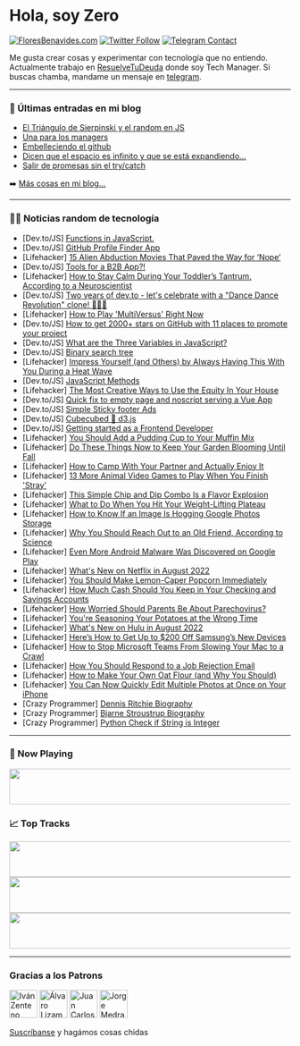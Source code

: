 # Hola, soy Zero

[![FloresBenavides.com](https://img.shields.io/website?down_message=oops&label=MiBlog&style=for-the-badge&up_message=online&url=https%3A%2F%2Ffloresbenavides.com)](https://floresbenavides.com) [![Twitter Follow](https://img.shields.io/twitter/follow/ZeroDragon?color=%231DA1F2&label=Follow&logo=twitter&logoColor=ffffff&style=for-the-badge)](https://twitter.com/zerodragon) [![Telegram Contact](https://img.shields.io/badge/escr%C3%ADbeme-ZeroDragon-%2326A5E4?style=for-the-badge&logo=telegram)](https://t.me/zerodragon)

Me gusta crear cosas y experimentar con tecnología que no entiendo.
Actualmente trabajo en [ResuelveTuDeuda](http://github.com/resuelve) donde soy Tech Manager.
Si buscas chamba, mandame un mensaje en [telegram](https://t.me/zerodragon).

---

### 📕 Últimas entradas en mi blog
<!-- BLOG-POST-LIST:START -->
- [El Triángulo de Sierpinski y el random en JS](https://floresbenavides.com/el-triangulo-de-sierpinski-y-el-random-en-js/)
- [Una para los managers](https://floresbenavides.com/una-para-los-managers/)
- [Embelleciendo el github](https://floresbenavides.com/embelleciendo-el-github/)
- [Dicen que el espacio es infinito y que se está expandiendo…](https://floresbenavides.com/dicen-que-el-espacio-es-infinito-y-que-se-esta-expandiendo/)
- [Salir de promesas sin el try/catch](https://floresbenavides.com/salir-de-promesas-sin-el-try-catch/)
<!-- BLOG-POST-LIST:END -->

➡️ [Más cosas en mi blog...](https://floresbenavides.com)

---

### 👨‍💻 Noticias random de tecnología
<!-- TECH-POSTS:START -->
- [Dev.to/JS] [Functions in JavaScript.](https://dev.to/kamaldeenlawal/functions-in-javascript-4hji)
- [Dev.to/JS] [GitHub Profile Finder App](https://dev.to/dabanandamitra/github-profile-finder-app-55no)
- [Lifehacker] [15 Alien Abduction Movies That Paved the Way for ‘Nope’](https://lifehacker.com/15-alien-abduction-movies-that-paved-the-way-for-nope-1849218944)
- [Dev.to/JS] [Tools for a B2B App?!](https://dev.to/diogovski/tools-for-a-b2b-app-2fae)
- [Lifehacker] [How to Stay Calm During Your Toddler’s Tantrum, According to a Neuroscientist](https://lifehacker.com/how-to-stay-calm-during-your-toddler-s-tantrum-accordi-1849314522)
- [Dev.to/JS] [Two years of dev.to - let&#39;s celebrate with a &quot;Dance Dance Revolution&quot; clone! 💃🕺🎉](https://dev.to/thormeier/two-years-of-devto-lets-celebrate-with-a-dance-dance-revolution-clone-4b22)
- [Lifehacker] [How to Play &#39;MultiVersus&#39; Right Now](https://lifehacker.com/how-to-play-multiversus-right-now-1849314330)
- [Dev.to/JS] [How to get 2000+ stars on GitHub with 11 places to promote your project](https://dev.to/ixartz/how-to-get-2000-stars-on-github-with-11-places-to-promote-your-project-2o3h)
- [Dev.to/JS] [What are the Three Variables in JavaScript?](https://dev.to/max88git/what-are-the-three-variables-in-javascript-3hnf)
- [Dev.to/JS] [Binary search tree](https://dev.to/vermaprince123/binary-search-tree-mf5)
- [Lifehacker] [Impress Yourself &lpar;and Others&rpar; by Always Having This With You During a Heat Wave](https://lifehacker.com/impress-yourself-and-others-by-always-having-this-wit-1849314408)
- [Dev.to/JS] [JavaScript Methods](https://dev.to/ayush65/javascript-methods-3pbb)
- [Lifehacker] [The Most Creative Ways to Use the Equity In Your House](https://lifehacker.com/the-most-creative-ways-to-use-the-equity-in-your-house-1849312480)
- [Dev.to/JS] [Quick fix to empty page and noscript serving a Vue App](https://dev.to/mattiaorfano/quick-fix-to-empty-page-and-noscript-serving-a-vue-app-13ee)
- [Dev.to/JS] [Simple Sticky footer Ads](https://dev.to/bianity/simple-sticky-footer-ads-3bn)
- [Dev.to/JS] [Cubecubed 💖 d3.js](https://dev.to/imaphatduc/cubecubed-d3js-64f)
- [Dev.to/JS] [Getting started as a Frontend Developer](https://dev.to/shasheeshpurohit/switching-to-frontend-development-7g7)
- [Lifehacker] [You Should Add a Pudding Cup to Your Muffin Mix](https://lifehacker.com/you-should-add-a-pudding-cup-to-your-muffin-mix-1849312092)
- [Lifehacker] [Do These Things Now to Keep Your Garden Blooming Until Fall](https://lifehacker.com/do-these-things-now-to-keep-your-garden-blooming-until-1849260125)
- [Lifehacker] [How to Camp With Your Partner and Actually Enjoy It](https://lifehacker.com/how-to-camp-with-your-partner-and-actually-enjoy-it-1849228629)
- [Lifehacker] [13 More Animal Video Games to Play When You Finish &#39;Stray&#39;](https://lifehacker.com/13-more-animal-video-games-to-play-when-you-finish-stra-1849218567)
- [Lifehacker] [This Simple Chip and Dip Combo Is a Flavor Explosion](https://lifehacker.com/this-simple-chip-and-dip-combo-is-a-flavor-explosion-1849213338)
- [Lifehacker] [What to Do When You Hit Your Weight-Lifting Plateau](https://lifehacker.com/what-to-do-when-you-hit-your-weight-lifting-plateau-1849212986)
- [Lifehacker] [How to Know If an Image Is Hogging Google Photos Storage](https://lifehacker.com/how-to-know-if-an-image-is-hogging-google-photos-storag-1849200245)
- [Lifehacker] [Why You Should Reach Out to an Old Friend, According to Science](https://lifehacker.com/why-you-should-reach-out-to-an-old-friend-according-to-1849211263)
- [Lifehacker] [Even More Android Malware Was Discovered on Google Play](https://lifehacker.com/even-more-android-malware-was-discovered-on-google-play-1849201021)
- [Lifehacker] [What&#39;s New on Netflix in August 2022](https://lifehacker.com/whats-new-on-netflix-in-august-2022-1849200453)
- [Lifehacker] [You Should Make Lemon-Caper Popcorn Immediately](https://lifehacker.com/you-should-make-lemon-caper-popcorn-immediately-1849201102)
- [Lifehacker] [How Much Cash Should You Keep in Your Checking and Savings Accounts](https://lifehacker.com/how-much-cash-should-you-keep-in-your-checking-and-savi-1849199688)
- [Lifehacker] [How Worried Should Parents Be About Parechovirus?](https://lifehacker.com/how-worried-should-parents-be-about-parechovirus-1849200626)
- [Lifehacker] [You&#39;re Seasoning Your Potatoes at the Wrong Time](https://lifehacker.com/youre-seasoning-your-potatoes-at-the-wrong-time-1849200400)
- [Lifehacker] [What&#39;s New on Hulu in August 2022](https://lifehacker.com/whats-new-on-hulu-in-august-2022-1849200451)
- [Lifehacker] [Here’s How to Get Up to $200 Off Samsung’s New Devices](https://lifehacker.com/here-s-how-to-get-up-to-200-off-samsung-s-new-devices-1849199612)
- [Lifehacker] [How to Stop Microsoft Teams From Slowing Your Mac to a Crawl](https://lifehacker.com/how-to-stop-microsoft-teams-from-slowing-your-mac-to-a-1849198990)
- [Lifehacker] [How You Should Respond to a Job Rejection Email](https://lifehacker.com/how-you-should-respond-to-a-job-rejection-email-1849197465)
- [Lifehacker] [How to Make Your Own Oat Flour &lpar;and Why You Should&rpar;](https://lifehacker.com/how-to-make-your-own-oat-flour-and-why-you-should-1849197630)
- [Lifehacker] [You Can Now Quickly Edit Multiple Photos at Once on Your iPhone](https://lifehacker.com/you-can-now-quickly-edit-multiple-photos-at-once-on-you-1849198579)
- [Crazy Programmer] [Dennis Ritchie Biography](https://www.thecrazyprogrammer.com/2022/07/dennis-ritchie-biography.html)
- [Crazy Programmer] [Bjarne Stroustrup Biography](https://www.thecrazyprogrammer.com/2022/07/bjarne-stroustrup-biography.html)
- [Crazy Programmer] [Python Check if String is Integer](https://www.thecrazyprogrammer.com/2022/07/python-check-if-string-is-integer.html)<!-- TECH-POSTS:END -->

---

### 🎵 Now Playing
<a href="https://spotify-now-playing-dun.vercel.app/now-playing?open"><img src="https://spotify-now-playing-dun.vercel.app/now-playing" width="540" height="64"></a>

### 📈 Top Tracks
<a href="https://spotify-now-playing-dun.vercel.app/top-tracks?i=1&open"><img src="https://spotify-now-playing-dun.vercel.app/top-tracks?i=1" width="540" height="64"></a>
<a href="https://spotify-now-playing-dun.vercel.app/top-tracks?i=2&open"><img src="https://spotify-now-playing-dun.vercel.app/top-tracks?i=2" width="540" height="64"></a>
<a href="https://spotify-now-playing-dun.vercel.app/top-tracks?i=3&open"><img src="https://spotify-now-playing-dun.vercel.app/top-tracks?i=3" width="540" height="64"></a>

---

### Gracias a los Patrons
[<img src="https://avatars.githubusercontent.com/u/243380?v=4" alt="Iván Zenteno" width="50px">](https://github.com/k001) [<img src="https://avatars.githubusercontent.com/u/19955639?v=4" alt="Álvaro Lizama" width="50px">](https://github.com/alvarolizama) [<img src="https://avatars.githubusercontent.com/u/2718753?v=4" alt="Juan Carlos Ruiz" width="50px">](https://github.com/JuanCrg90) [<img src="https://avatars.githubusercontent.com/u/37025?v=4" alt="Jorge Medrano" width="50px">](https://github.com/h1pp1e) 

[Suscríbanse](https://www.patreon.com/zerodragon) y hagámos cosas chidas
